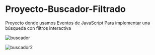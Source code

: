 # Proyecto-Buscador-Filtrado
Proyecto donde usamos Eventos de JavaScript Para implementar una búsqueda con filtros interactiva


![buscador](https://user-images.githubusercontent.com/103207462/181830451-99350916-17d7-4e41-93e2-bd41a444fac7.png)






![buscador2](https://user-images.githubusercontent.com/103207462/181830458-94151843-177e-4897-8bec-4aa87982e35a.png)
